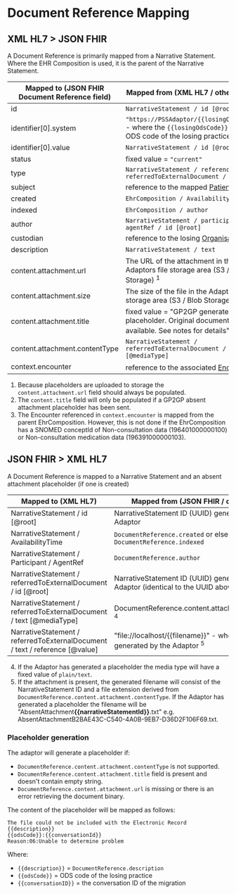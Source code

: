 # Document Reference Mapping

## XML HL7 > JSON FHIR

A Document Reference is primarily mapped from a Narrative Statement. Where the EHR Composition is used, it is the parent of the Narrative Statement.

| Mapped to (JSON FHIR Document Reference field) | Mapped from (XML HL7 / other source)                                                                             |
|------------------------------------------------|------------------------------------------------------------------------------------------------------------------|
| id                                             | `NarrativeStatement / id [@root]`                                                                                |
| identifier\[0].system                          | `"https://PSSAdaptor/{{losingOdsCode}}"` - where the `{{losingOdsCode}}` is the ODS code of the losing practice  |
| identifier\[0].value                           | `NarrativeStatement / id [@root]`                                                                                |
| status                                         | fixed value = `"current"`                                                                                        |
| type                                           | `NarrativeStatement / reference / referredToExternalDocument / code`                                             |
| subject                                        | reference to the mapped [Patient](../patient/README.md)                                                          |
| created                                        | `EhrComposition / AvailabilityTime`                                                                              |
| indexed                                        | `EhrComposition / author`                                                                                        |
| author                                         | `NarrativeStatement / participant / agentRef / id [@root]`                                                       |
| custodian                                      | reference to the losing [Organisation](../organisations/README.md)                                               |
| description                                    | `NarrativeStatement / text`                                                                                      |
| content.attachment.url                         | The URL of the attachment in the Adaptors file storage area (S3 / Blob Storage) <sup>1</sup>                     |
| content.attachment.size                        | The size of the file in the Adaptors file storage area (S3 / Blob Storage)                                       |
| content.attachment.title                       | fixed value = "GP2GP generated placeholder. Original document not available. See notes for details" <sup>2</sup> |
| content.attachment.contentType                 | `NarrativeStatement / referredToExternalDocument / text [@mediaType]`                                            |                                                                                                                    |
| context.encounter                              | reference to the associated [Encounter](../encounters/README.md) <sup>3</sup>                                    |                                                                                                                    |

1. Because placeholders are uploaded to storage the `content.attachment.url` field should always be populated.
2. The `content.title` field will only be populated if a GP2GP absent attachment placeholder has been sent.  
3. The Encounter referenced in `context.encounter` is mapped from the parent EhrComposition. However, this is not done if the EhrComposition has a SNOMED conceptId of Non-consultation data (196401000000100) or Non-consultation medication data (196391000000103).

## JSON FHIR > XML HL7

A Document Reference is mapped to a Narrative Statement and an absent attachment placeholder (if one is created)

| Mapped to (XML HL7)                                                          | Mapped from (JSON FHIR / other source )                                                         |
|------------------------------------------------------------------------------|-------------------------------------------------------------------------------------------------|
| NarrativeStatement / id \[@root]                                             | NarrativeStatement ID (UUID) generated by the Adaptor                                           |
| NarrativeStatement / AvailabilityTime                                        | `DocumentReference.created` or else `DocumentReference.indexed`                                 |
| NarrativeStatement / Participant / AgentRef                                  | `DocumentReference.author`                                                                      |
| NarrativeStatement / referredToExternalDocument / id \[@root]                | NarrativeStatement ID (UUID) generated by the Adaptor (identical to the UUID above)             |
| NarrativeStatement / referredToExternalDocument / text \[@mediaType]         | DocumentReference.content.attachment.contentType <sup>4</sup>                                   |
| NarrativeStatement / referredToExternalDocument / text / reference \[@value] | "file://localhost/{{filename}}" - where `{{filename}}` is generated by the Adaptor <sup>5</sup> |


4. If the Adaptor has generated a placeholder the media type will have a fixed value of `plain/text`. 
5. If the attachment is present, the generated filename will consist of the NarrativeStatement ID and a file extension derived from `DocumentReference.content.attachment.contentType`. If the Adaptor has generated a placeholder the 
filename will be "AbsentAttachment<b>{{narrativeStatementId}}</b>.txt" e.g. AbsentAttachmentB2BAE43C-C540-4A0B-9EB7-D36D2F106F69.txt.

### Placeholder generation

The adaptor will generate a placeholder if:
* `DocumentReference.content.attachment.contentType` is not supported.
* `DocumentReference.content.attachment.title` field is present and doesn't contain empty string.
* `DocumentReference.content.attachment.url` is missing or there is an error retrieving the document binary. 

The content of the placeholder will be mapped as follows:

```
The file could not be included with the Electronic Record
{{description}}
{{odsCode}}:{{conversationId}}
Reason:06:Unable to determine problem
```

Where:

- `{{description}}` = `DocumentReference.description`
- `{{odsCode}}` = ODS code of the losing practice
- `{{conversationID}}` = the conversation ID of the migration
